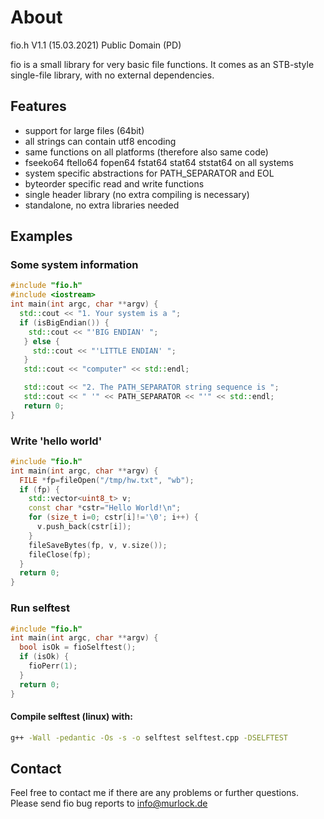 # About

fio.h V1.1 (15.03.2021) Public Domain (PD)

fio is a small library for very basic file functions.
It comes as an STB-style single-file library, with no external dependencies.

## Features
* support for large files (64bit)
* all strings can contain utf8 encoding
* same functions on all platforms (therefore also same code)
* fseeko64 ftello64 fopen64 fstat64 stat64 ststat64 on all systems
* system specific abstractions for PATH_SEPARATOR and EOL
* byteorder specific read and write functions
* single header library (no extra compiling is necessary)
* standalone, no extra libraries needed

## Examples

### Some system information
```c++
#include "fio.h"
#include <iostream>
int main(int argc, char **argv) {
  std::cout << "1. Your system is a ";
  if (isBigEndian()) {
    std::cout << "'BIG ENDIAN' ";
   } else {
     std::cout << "'LITTLE ENDIAN' ";
   }
   std::cout << "computer" << std::endl;

   std::cout << "2. The PATH_SEPARATOR string sequence is ";
   std::cout << " '" << PATH_SEPARATOR << "'" << std::endl;
   return 0;
}
```

### Write 'hello world'
```c++
#include "fio.h"
int main(int argc, char **argv) {
  FILE *fp=fileOpen("/tmp/hw.txt", "wb");
  if (fp) {
    std::vector<uint8_t> v;
    const char *cstr="Hello World!\n";
    for (size_t i=0; cstr[i]!='\0'; i++) {
      v.push_back(cstr[i]);
    }
    fileSaveBytes(fp, v, v.size());
    fileClose(fp);
  }
  return 0;
}
```

### Run selftest
```c++
#include "fio.h"
int main(int argc, char **argv) {
  bool isOk = fioSelftest();
  if (isOk) {
    fioPerr(1);
  }
  return 0;
}
```

#### Compile selftest (linux) with:
```bash
g++ -Wall -pedantic -Os -s -o selftest selftest.cpp -DSELFTEST
```


## Contact
Feel free to contact me if there are any problems or further questions.  
Please send fio bug reports to info@murlock.de
